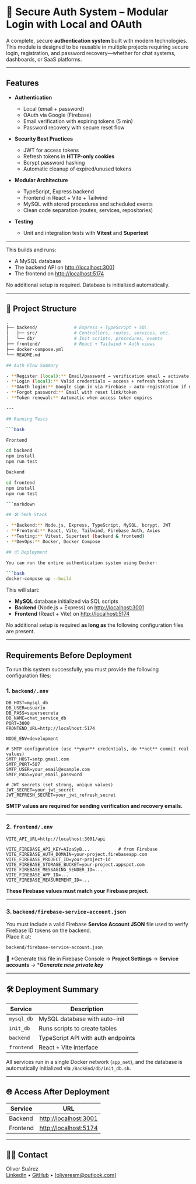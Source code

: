 # 🔐 Secure Auth System – Modular Login with Local and OAuth

A complete, secure **authentication system** built with modern technologies. This module is designed to be reusable in multiple projects requiring secure login, registration, and password recovery—whether for chat systems, dashboards, or SaaS platforms.

---

## Features

- **Authentication**
  - Local (email + password)
  - OAuth via Google (Firebase)
  - Email verification with expiring tokens (5 min)
  - Password recovery with secure reset flow

- **Security Best Practices**
  - JWT for access tokens
  - Refresh tokens in **HTTP-only cookies**
  - Bcrypt password hashing
  - Automatic cleanup of expired/unused tokens

- **Modular Architecture**
  - TypeScript, Express backend
  - Frontend in React + Vite + Tailwind
  - MySQL with stored procedures and scheduled events
  - Clean code separation (routes, services, repositories)

- **Testing**
  - Unit and integration tests with **Vitest** and **Supertest**

---

This builds and runs:

- A MySQL database  
- The backend API on [http://localhost:3001](http://localhost:3001)  
- The frontend on [http://localhost:5174](http://localhost:5174)  

No additional setup is required. Database is initialized automatically.

---

## 📁 Project Structure

```bash
.
├── backend/              # Express + TypeScript + SQL
│   ├── src/              # Controllers, routes, services, etc.
│   └── db/               # Init scripts, procedures, events
├── frontend/             # React + Tailwind + Auth views
├── docker-compose.yml
└── README.md

## Auth Flow Summary

- **Register (local):** Email/password → verification email → activate account  
- **Login (local):** Valid credentials → access + refresh tokens  
- **OAuth login:** Google sign-in via Firebase → auto-registration if new  
- **Forgot password:** Email with reset link/token  
- **Token renewal:** Automatic when access token expires

---

## Running Tests

```bash

Frontend

cd backend
npm install
npm run test

Backend

cd frontend
npm install
npm run test

```markdown

## 🛠️ Tech Stack

- **Backend:** Node.js, Express, TypeScript, MySQL, bcrypt, JWT  
- **Frontend:** React, Vite, Tailwind, Firebase Auth, Axios  
- **Testing:** Vitest, Supertest (backend & frontend)  
- **DevOps:** Docker, Docker Compose

## 📦 Deployment

You can run the entire authentication system using Docker:

```bash
docker-compose up --build
```

This will start:

-  **MySQL** database initialized via SQL scripts
-  **Backend** (Node.js + Express) on [http://localhost:3001](http://localhost:3001)
-  **Frontend** (React + Vite) on [http://localhost:5174](http://localhost:5174)

No additional setup is required **as long as** the following configuration files are present.

---

## Requirements Before Deployment

To run this system successfully, you must provide the following configuration files:

### 1. `backend/.env`

```dotenv
DB_HOST=mysql_db
DB_USER=usuario
DB_PASS=supersecreta
DB_NAME=chat_service_db
PORT=3000
FRONTEND_URL=http://localhost:5174

NODE_ENV=development

# SMTP configuration (use **your** credentials, do **not** commit real values)
SMTP_HOST=smtp.gmail.com
SMTP_PORT=587
SMTP_USER=your_email@example.com
SMTP_PASS=your_email_password

# JWT secrets (set strong, unique values)
JWT_SECRET=your_jwt_secret
JWT_REFRESH_SECRET=your_jwt_refresh_secret
```

 **SMTP values are required for sending verification and recovery emails.**

---

### 2. `frontend/.env`

```dotenv
VITE_API_URL=http://localhost:3001/api

VITE_FIREBASE_API_KEY=AIzaSyB...           # from Firebase
VITE_FIREBASE_AUTH_DOMAIN=your-project.firebaseapp.com
VITE_FIREBASE_PROJECT_ID=your-project-id
VITE_FIREBASE_STORAGE_BUCKET=your-project.appspot.com
VITE_FIREBASE_MESSAGING_SENDER_ID=...
VITE_FIREBASE_APP_ID=...
VITE_FIREBASE_MEASUREMENT_ID=...
```

 **These Firebase values must match your Firebase project.**

---

### 3. `backend/firebase-service-account.json`

You must include a valid Firebase **Service Account JSON** file used to verify Firebase ID tokens on the backend.\
Place it at:

```bash
backend/firebase-service-account.json
```

📌 *Generate this file in Firebase Console → ****Project Settings**** → ****Service accounts**** → ****Generate new private key***

---

## 🛠️ Deployment Summary

| Service    | Description                        |
| ---------- | ---------------------------------- |
| `mysql_db` | MySQL database with auto-init      |
| `init_db`  | Runs scripts to create tables      |
| `backend`  | TypeScript API with auth endpoints |
| `frontend` | React + Vite interface             |

All services run in a single Docker network (`app_net`), and the database is automatically initialized via `/BackEnd/db/init_db.sh`.

---

## 🌐 Access After Deployment

| Service  | URL                                            |
| -------- | ---------------------------------------------- |
| Backend  | [http://localhost:3001](http://localhost:3001) |
| Frontend | [http://localhost:5174](http://localhost:5174) |

---

## 🙋‍♂️ Contact

Oliver Suárez  
[LinkedIn](www.linkedin.com/in/oliversuamora) • [GitHub](https://github.com/Oliveresm) • [oliveresm@outlook.com]






